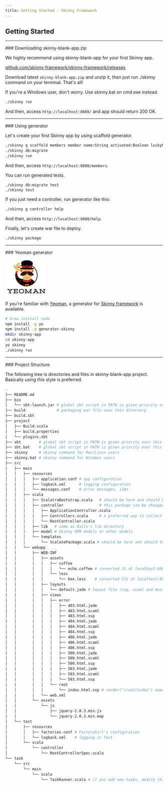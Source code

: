 ```yaml
---
title: Getting Started - Skinny Framework
---
```


## Getting Started

<hr/>
### Downloading skinny-blank-app.zip

We highly recommend using skinny-blank-app for your first Skinny app.

[github.com/skinny-framework/skinny-framework/releases](https://github.com/skinny-framework/skinny-framework/releases)

Download latest `skinny-blank-app.zip` and unzip it, then just run ./skinny command on your terminal. That's all!

If you're a Windows user, don't worry. Use skinny.bat on cmd.exe instead.

```sh
./skinny run
```

And then, access `http://localhost:8080/` and app should return 200 OK.

<hr/>
### Using generator

Let's create your first Skinny app by using scaffold generator.

```sh
./skinny g scaffold members member name:String activated:Boolean luckyNumber:Option[Long] birthday:Option[LocalDate]
./skinny db:migrate
./skinny run
```

And then, access `http://localhost:8080/members`.

You can run generated tests.

```
./skinny db:migrate test
./skinny test
```

If you just need a controller, run generator like this:

```sh
./skinny g controller help
```

And then, access `http://localhost:8080/help`.

Finally, let's create war file to deploy.

```sh
./skinny package
```

<hr/>
### Yeoman generator

![Yeoman](images/yeoman.png)

If you're familiar with [Yeoman](http://yeoman.io), a generator for [Skinny framework](https://github.com/skinny-framework/skinny-framework) is available.

```sh
# brew instsall node
npm install -g yo
npm install -g generator-skinny
mkdir skinny-app
cd skinny-app
yo skinny
./skinny run
```

<hr/>
### Project Structure

The following tree is directories and files in skinny-blank-app project. Basically using this style is preferred.

```sh
.
├── README.md
├── bin
│   └── sbt-launch.jar # global sbt script in PATH is given priority over this
├── build              # packaging war file uses this directory
├── build.sbt
├── project
│   ├── Build.scala
│   ├── build.properties
│   └── plugins.sbt
├── sbt        # global sbt script in PATH is given priority over this
├── sbt.bat    # global sbt script in PATH is given priority over this
├── skinny     # skinny command for Mac/Linux users
├── skinny.bat # skinny command for Windows users
├── src
│   ├── main
│   │   ├── resources
│   │   │   ├── application.conf # app configuration
│   │   │   ├── logback.xml      # logging configuration
│   │   │   └── messages.conf    # error messages, i18n
│   │   ├── scala
│   │   │   ├── ScalatraBootstrap.scala   # should be here and should be this name for Scalatra
│   │   │   ├── controller                # this package can be changed
│   │   │   │   ├── ApplicationController.scala
│   │   │   │   ├── Controllers.scala     # a preferred way to collect controllers with routes
│   │   │   │   └── RootController.scala
│   │   │   ├── lib   # same as Rails's lib directory
│   │   │   ├── model # Skinny ORM models or other models
│   │   │   └── templates
│   │   │       └── ScalatePackage.scala # should be here and should this name for Scalate
│   │   └── webapp
│   │       ├── WEB-INF
│   │       │   ├── assets
│   │       │   │   ├── coffee
│   │       │   │   │   └── echo.coffee # converted JS at localhost:8080/assets/echo.js
│   │       │   │   └── less
│   │       │   │       └── box.less    # converted CSS at localhost:8080/assets/box.css
│   │       │   ├── layouts
│   │       │   │   └── default.jade # layout file (ssp, scaml and mustache are also OK)
│   │       │   ├── views
│   │       │   │   ├── error
│   │       │   │   │   ├── 403.html.jade
│   │       │   │   │   ├── 403.html.scaml
│   │       │   │   │   ├── 403.html.ssp
│   │       │   │   │   ├── 404.html.jade
│   │       │   │   │   ├── 404.html.scaml
│   │       │   │   │   ├── 404.html.ssp
│   │       │   │   │   ├── 406.html.jade
│   │       │   │   │   ├── 406.html.scaml
│   │       │   │   │   ├── 406.html.ssp
│   │       │   │   │   ├── 500.html.jade
│   │       │   │   │   ├── 500.html.scaml
│   │       │   │   │   ├── 500.html.ssp
│   │       │   │   │   ├── 503.html.jade
│   │       │   │   │   ├── 503.html.scaml
│   │       │   │   │   └── 503.html.ssp
│   │       │   │   └── root
│   │       │   │       └── index.html.ssp # render("/root/index") expects this file
│   │       │   └── web.xml
│   │       └── assets
│   │           └── js
│   │               ├── jquery-2.0.3.min.js
│   │               └── jquery-2.0.3.min.map
│   └── test
│       ├── resources
│       │   ├── factories.conf # FactoryGirl's configuration
│       │   └── logback.xml    # logging in Test
│       └── scala
│           └── controller
│               └── RootControllerSpec.scala
└── task
    └── src
        └── main
            └── scala
                └── TaskRunner.scala # if you add new tasks, modify this 
```

